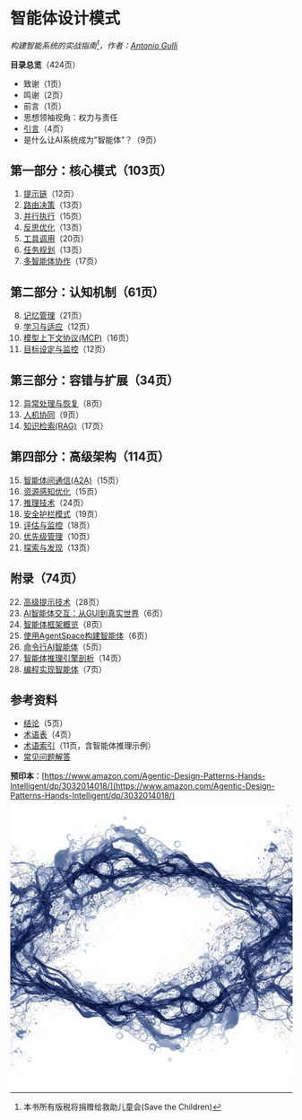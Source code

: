 # 智能体设计模式

*构建智能系统的实战指南[^1]，作者：[Antonio Gulli](https://www.linkedin.com/in/searchguy/)*  

**目录总览**（424页）  
- 致谢（1页）
- 鸣谢（2页）
- 前言（1页）
- 思想领袖视角：权力与责任
- [引言](README.md)（4页）
- 是什么让AI系统成为"智能体"？（9页）

## 第一部分：核心模式（103页）
1. [提示链](Chapter%201_%20Prompt%20Chaining.md)（12页）
2. [路由决策](Chapter%202_%20Routing.md)（13页）
3. [并行执行](Chapter%203_%20Parallelization.md)（15页）
4. [反思优化](Chapter%204_%20Reflection.md)（13页）
5. [工具调用](Chapter%205_%20Tool%20Use.md)（20页）
6. [任务规划](Chapter%206_%20Planning.md)（13页）
7. [多智能体协作](Chapter%207_%20Multi-Agent%20Collaboration.md)（17页）

## 第二部分：认知机制（61页）
8. [记忆管理](Chapter%208_%20Memory%20Management.md)（21页）
9. [学习与适应](Chapter%209_%20Learning%20and%20Adaptation.md)（12页）
10. [模型上下文协议(MCP)](Chapter%2010_%20Model%20Context%20Protocol%20(MCP).md)（16页）
11. [目标设定与监控](Chapter%2011_%20Goal%20Setting%20and%20Monitoring.md)（12页）

## 第三部分：容错与扩展（34页）
12. [异常处理与恢复](Chapter%2012_%20Exception%20Handling%20and%20Recovery.md)（8页）
13. [人机协同](Chapter%2013_%20Human-in-the-Loop.md)（9页）
14. [知识检索(RAG)](Chapter%2014_%20Knowledge%20Retrieval%20(RAG).md)（17页）

## 第四部分：高级架构（114页）
15. [智能体间通信(A2A)](Chapter%2015_%20Inter-Agent%20Communication%20(A2A).md)（15页）
16. [资源感知优化](Chapter%2016_%20Resource-Aware%20Optimization.md)（15页）
17. [推理技术](Chapter%2017_%20Reasoning%20Techniques.md)（24页）
18. [安全护栏模式](Chapter%2018_%20Guardrails_Safety%20Patterns.md)（19页）
19. [评估与监控](Chapter%2019_%20Evaluation%20and%20Monitoring.md)（18页）
20. [优先级管理](Chapter%2020_%20Prioritization.md)（10页）
21. [探索与发现](Chapter%2021_%20Exploration%20and%20Discovery.md)（13页）

## 附录（74页）
22. [高级提示技术](Appendix%20A_%20Advanced%20Prompting%20Techniques.md)（28页）
23. [AI智能体交互：从GUI到真实世界](Appendix%20B%20-%20AI%20Agentic%20Interactions_%20From%20GUI%20to%20Real%20world%20environment.md)（6页）
24. [智能体框架概览](Appendix%20C%20-%20Quick%20overview%20of%20Agentic%20Frameworks.md)（8页）
25. [使用AgentSpace构建智能体](Appendix%20D%20-%20Building%20an%20Agent%20with%20AgentSpace%20(on-line%20only).md)（6页）
26. [命令行AI智能体](Appendix%20E%20-%20AI%20Agents%20on%20the%20CLI.md)（5页）
27. [智能体推理引擎剖析](Appendix%20F%20%20-%20Under%20the%20Hood_%20An%20Inside%20Look%20at%20the%20Agents'%20Reasoning%20Engines.md)（14页）
28. [编程实现智能体](Appendix%20G%20-%20%20Coding%20agents.md)（7页）

## 参考资料
- [结论](Conclusion.md)（5页）
- [术语表](Glossary.md)（4页）
- [术语索引](Index%20of%20Terms.md)（11页，含智能体推理示例）
- [常见问题解答](Frequently%20Asked%20Questions_%20Agentic%20Design%20Patterns.md)

**预印本**：[https://www.amazon.com/Agentic-Design-Patterns-Hands-Intelligent/dp/3032014018/](https://www.amazon.com/Agentic-Design-Patterns-Hands-Intelligent/dp/3032014018/)  
![封面图][image1]  

[^1]: 本书所有版税将捐赠给救助儿童会(Save the Children)

[image1]: ../images/cover.png